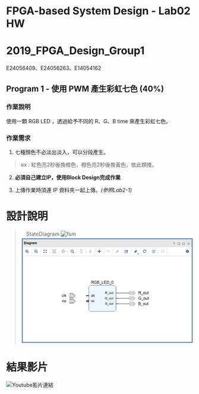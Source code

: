 # FPGA-based System Design - Lab02 HW
# 2019_FPGA_Design_Group1
E24056409、E24056263、E14054162

## Program 1 - 使用 PWM 產生彩虹七色 (40%)

### 作業說明

使用一顆 RGB LED ，透過給予不同的 R、G、B time 來產生彩虹七色。

### 作業需求

1. 七種顏色不必淡出淡入，可以分段產生。
> ex : 紅色亮2秒後換橙色，橙色亮2秒後換黃色，依此類推。

2. **必須自己建立IP，使用Block Design完成作業**

3. 上傳作業時須連 IP 資料夾一起上傳。*(參照Lab2-1)*

# 設計說明
>　StateDiagram
![fsm]()
![ip](images/IP.PNG)

# 結果影片
![Youtube影片連結](https://youtu.be/vD5C5iZ3PYc)
